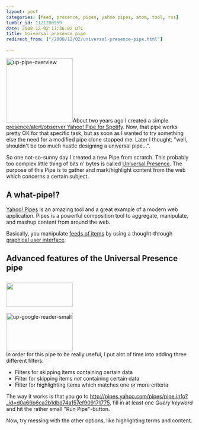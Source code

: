 ```yaml
---
layout: post
categories: [feed, presence, pipes, yahoo pipes, atom, tool, rss]
tumblr_id: 1121200959  
date: 2008-12-02 17:36:02 UTC
title: Universal presence pipe
redirect_from: ["/2008/12/02/universal-presence-pipe.html"]

---
```


<a href="http://pipes.yahoo.com/pipes/pipe.info?_id=d0a66b6ca2b1dbd74a157ef909171775"><img src="/attachments/2008/12/up-pipe-overview.png" alt="up-pipe-overview" width="180" height="173" class="alignright size-full wp-image-932" /></a>About two years ago I created a simple <a href="http://pipes.yahoo.com/pipes/pipe.info?_id=eCESRQti3BGEibnMl7okhQ">presence/alert/observer Yahoo! Pipe for Spotify</a>. Now, that pipe works pretty OK for that specific task, but as soon as I wanted to try something else the need for a modified pipe clone stopped me. Later I thought: "well, shouldn't be too much hustle designing a universal pipe...".

So one not-so-sunny day I created a new Pipe from scratch. This probably too complex little thing of bits n' bytes is called <a href="http://pipes.yahoo.com/pipes/pipe.info?_id=d0a66b6ca2b1dbd74a157ef909171775">Universal Presence</a>. The purpose of this Pipe is to gather and mark/highlight content from the web which concerns a certain subject.

<h2>A what-pipe!?</h2>

<a href="http://pipes.yahoo.com/">Yahoo! Pipes</a> is an amazing tool and a great example of a modern web application. Pipes is a powerful composition tool to aggregate, manipulate, and mashup content from around the web.
<!--more-->

Basically, you manipulate <a href="http://en.wikipedia.org/wiki/Web_feed">feeds of items</a> by using a thought-through <a href="http://www.jumpcut.com/fullscreen?id=F4396574585311DC87A2000423CF0184&type=clip">graphical user interface</a>.

<h2>Advanced features of the Universal Presence pipe</h2>

<div class="alignright" style="margin-top:2em"><a href="/attachments/2008/12/up-example-conf.png"><img src="/attachments/2008/12/up-example-conf-small.png" alt="" title="up-example-conf-small" width="180" height="64" class="alignnone size-medium wp-image-945" /></a><br/><br/><a href="/attachments/2008/12/up-google-reader.png"><img src="/attachments/2008/12/up-google-reader-small.png" alt="up-google-reader-small" width="180" height="103" class="alignnone size-full wp-image-939" /></a></div>In order for this pipe to be really useful, I put alot of time into adding three different filters:
<ul>
<li>Filters for skipping items containing certain data</li>
<li>Filter for skipping items <em>not</em> containing certain data</li>
<li>Filter for highlighting items which matches one or more criteria</li>
</ul>

The way it works is that you go to <a href="http://pipes.yahoo.com/pipes/pipe.info?_id=d0a66b6ca2b1dbd74a157ef909171775">http://pipes.yahoo.com/pipes/pipe.info?_id=d0a66b6ca2b1dbd74a157ef909171775</a>, fill in at least one <em>Query keyword</em> and hit the rather small "Run Pipe"-button.

Now, try messing with the other options, like highlighting terms and content.
